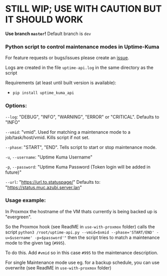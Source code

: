 # STILL WIP; USE WITH CAUTION BUT IT SHOULD WORK #
**Use branch `master`!** Default branch is `dev`
### Python script to control maintenance modes in Uptime-Kuma ###
For feature requests or bugs/issues please create an [issue](https://gitlab.azubi.server.lan/lwsops-muc/uptimekuma-maintenance-mode-api/-/issues).

Logs are created in the file `uptime-api.log` in the same directory as the script

Requirements (at least until built version is available):
- `pip install uptime_kuma_api`

### Options: ###

`--log`: "DEBUG", "INFO", "WARNING", "ERROR" or "CRITICAL". Defaults to "INFO"

`--vmid`: "vmid". Used for matching a maintenance mode to a job/task/host/vmid. Kills script if not set.

`--phase`: "START", "END". Tells script to start or stop maintenance mode.

`-u`, `--username`: "Uptime Kuma Username"

`-p`, `--password`: "Uptime Kuma Password (Token login will be added in future)"

`--url`: "https://url.to.statuspage/" Defaults to: "https://status.muc.azubi.server.lan"

### Usage example: ###
In Proxmox the hostname of the VM thats currently is being backed up is "evergreen".

So the Proxmox hook (see ReadME in `use-with-proxmox` folder) calls the script `python3 /root/uptime-api.py --vmid=$vmid --phase='START/END' -u=$username' -p=$password'"` then
the script tries to match a maintenance mode to the given tag (`#995`).

To do this. Add `#vmid` so in this case `#995` to the maintenance description.

For single Maintenance mode use eg. for a backup schedule, you can use overwrite (see ReadME in `use-with-proxmox` folder)